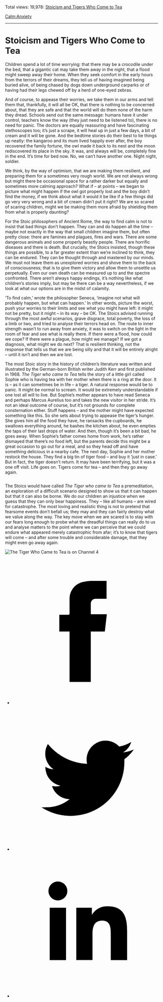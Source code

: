 Total views: 19,978: [Stoicism and Tigers Who Come to Tea](https://www.theschooloflife.com/thebookoflife/stoicism-and-tigers-who-come-to-tea/)

[Calm:](https://www.theschooloflife.com/thebookoflife/category/calm/)[Anxiety](https://www.theschooloflife.com/thebookoflife/category/calm/anxiety/)

* * *

# Stoicism and Tigers Who Come to Tea
<style>
						.alignnone {
  display: block;
  margin-left: auto;
  margin-right: auto;
  align: center:
}

.addtoany_share_save_container {
display:none;
}

.wp-block-image {
		display: block;
  margin-left: auto;
  margin-right: auto;
  width: 50%;
}

.aligncenter {
display: block;
  margin-left: auto;
  margin-right: auto;
  align: center:
}

@media only screen and (max-width: 500px) {
  .wp-block-image {
		display: block;
  margin-left: auto;
  margin-right: auto;
  width: 100%;
} }

h1 {max-width: 600px !important;
}
.s18-single-post .content-area .site-main article .post-cat-header-display + .old-wrapper p {
    font-size: 1.200em
}
						</style>

Children spend a lot of time worrying: that there may be a crocodile under the bed, that a gigantic cat may take them away in the night, that a flood might sweep away their home. When they seek comfort in the early hours from the terrors of their dreams, they tell us of having imagined being buried alive, of being chased by dogs down underground carparks or of having had their legs chewed off by a herd of one-eyed zebras.&nbsp;

And of course, to appease their worries, we take them in our arms and tell them that, thankfully, it will all be OK, that there is nothing to be concerned about, that they are safe and that the world will do them none of the harm they dread. Schools send out the same message: humans have it under control, teachers know the way (they just need to be listened to), there is no need for panic. The doctors are equally reassuring and have fascinating stethoscopes too; it’s just a scrape, it will heal up in just a few days, a bit of cream and it will be gone. And the bedtime stories do their best to tie things up neatly: the kangaroo and its mum lived happily ever after, the boy recovered the family fortune, the owl made it back to its nest and the moon rediscovered its place in the sky. It was, and always will be, completely fine in the end. It’s time for bed now. No, we can’t have another one. Night night, soldier.

We think, by the way of optimism, that we are making them resilient, and preparing them for a sometimes very rough world. We are not always wrong but might there be occasional space for a rather darker but equally and sometimes more calming approach? What if – at points – we began to picture what might happen if the owl got properly lost and the boy didn’t find the money, if we think about what it would it be like if a few things did go very very wrong and a bit of cream didn’t put it right? We are so scared of scaring children, might we be making them more afraid by shielding them from what is properly daunting?

For the Stoic philosophers of Ancient Rome, the way to find calm is not to insist that bad things don’t happen. They can and do happen all the time – maybe not exactly in the way that small children imagine them, but often pretty close: there are famines and plagues, fires and wars. There are some dangerous animals and some properly beastly people. There are horrific diseases and there is death. But crucially, the Stoics insisted, though these things are possible, to a far greater extent than we’re inclined to think, they can be endured. They can be thought through and mastered by our minds. We must not leave them as unexplored worries and shove them to the back of consciousness; that is to give them victory and allow them to unsettle us perpetually. Even our own death can be measured up to and the spectre confronted. There aren’t always happy endings, it’s nothing like what children’s stories imply, but may be there can be a way nevertheless, if we look at what our options are in the midst of calamity.

‘To find calm,’ wrote the philosopher Seneca, ‘imagine not what will probably happen, but what can happen.’ In other words, picture the worst, push your worries to their limits and see what you might have left: it might not be pretty, but it might – in its way – be OK. The Stoics advised running through the most awful scenarios, grave disgrace, total poverty, the loss of a limb or two, and tried to analyse their terrors head on. The route to inner strength wasn’t to run away from anxiety, it was to switch on the light in the room of fear and see what is really there. If there were a flood, how could we cope? If there were a plague, how might we manage? If we got a diagnosis, what might we do next? That is resilient thinking, not the response that tells us that we are being silly and that it will be entirely alright – until it isn’t and then we are lost.

The most Stoic story in the history of children’s literature was written and illustrated by the German-born British writer Judith Kerr and first published in 1968. _The Tiger who came to Tea_ tells the story of a little girl called Sophie who is having tea with her mother when there is a ring at the door. It is – as it can sometimes be in life – a tiger. A natural response would be to panic. It might be normal to scream. It would be extremely understandable if one lost all will to live. But Sophie’s mother appears to have read Seneca and perhaps Marcus Aurelius too and takes the new visitor in her stride. It’s not an ideal outcome of course, but it’s not grounds for complete consternation either. Stuff happens – and the mother might have expected something like this. So she sets about trying to appease the tiger’s hunger. She gives him all the food they have, he ransacks the cupboards, he swallows everything around, he bashes the kitchen about, he even empties the taps of their last drops of water. And then, though it’s been a bit bad, he goes away. When Sophie’s father comes home from work, he’s rather dismayed that there’s no food left, but the parents decide this might be a great occasion to go out for a meal, and so they head off and have something delicious in a nearby cafe. The next day, Sophie and her mother restock the house. They find a big tin of tiger food – and buy it ‘just in case.’ But in fact, the tiger doesn’t return. It may have been terrifying, but it was a one off visit. Life goes on. Tigers come for tea – and then they go away again.

<figure class="aligncenter"><img src="https://lh5.googleusercontent.com/kXKY4xv7uqDtIt3GOeNj_UgGMt1SSDeOSZOqNxeVO0PC8timBhTa4bM6v-8gB7ftP2yEypVvZvtO5ZQX1Nk44OS4h4--A7iZky8tRFTXWBjv8TN45b-bGl6UNTHaLhx3qQkpgT7l" alt=""></figure>

The Stoics would have called _The Tiger who came to Tea_ a premeditation, an exploration of a difficult scenario designed to show us that it can happen but that it can also be borne. We do our children an injustice when we guess that they can only bear happiness. They – like all humans – are wired for catastrophe. The most loving and realistic thing is not to pretend that fearsome events don’t befall us; they may and they can fairly destroy what we value along the way. The key move when we are scared is to stay with our fears long enough to probe what the dreadful things can really do to us and analyse matters to the point where we can perceive that we could endure what appeared merely catastrophic from afar; it’s to know that tigers will come – and after some trouble and considerable damage, that they might even go away again.

<figure class="aligncenter"><img src="https://inews.co.uk/images-i.jpimedia.uk/imagefetch/https://inews.co.uk/wp-content/uploads/2019/12/The-Tiger-Who-Came-to-Tea-Still-055.jpg?width=640" alt="The Tiger Who Came to Tea is on Channel 4"></figure>

<style>
    .iframe-class { display: block !important; }
</style>

- [<svg xmlns="http://www.w3.org/2000/svg" viewbox="0 0 26 26"><title>Facebook</title>
                    <g>
                        <path d="M8.38,10H9.92c.2,0,.29,0,.29-.28,0-.82,0-1.64,0-2.46a3.05,3.05,0,0,1,2.57-3.15A7.22,7.22,0,0,1,14,3.95c.86,0,1.71,0,2.57,0h.25v3.2h-2A.85.85,0,0,0,14,8c0,.62,0,1.24,0,1.91h2.87L16.51,13H14v9H10.21V13H8.38Z"></path>
                    </g>
                </svg>](http://www.facebook.com/sharer/sharer.php?u=https://www.theschooloflife.com/thebookoflife/stoicism-and-tigers-who-come-to-tea/)
- [<svg xmlns="http://www.w3.org/2000/svg" viewbox="0 0 26 26"><title>Twitter</title>
                    <path d="M21.69,7.9a6.75,6.75,0,0,1-1.94.53,3.39,3.39,0,0,0,1.48-1.87,6.76,6.76,0,0,1-2.14.82,3.38,3.38,0,0,0-5.75,3.08,9.59,9.59,0,0,1-7-3.53,3.38,3.38,0,0,0,1,4.51A3.36,3.36,0,0,1,5.89,11v0A3.38,3.38,0,0,0,8.6,14.37a3.39,3.39,0,0,1-1.53.06,3.38,3.38,0,0,0,3.15,2.35A6.78,6.78,0,0,1,6,18.22a6.87,6.87,0,0,1-.81,0A9.6,9.6,0,0,0,20,10.08q0-.22,0-.44A6.86,6.86,0,0,0,21.69,7.9Z"></path>
                </svg>](http://twitter.com/share?url=https://www.theschooloflife.com/thebookoflife/stoicism-and-tigers-who-come-to-tea/&text=&via=theschooloflife)
- [<svg xmlns="http://www.w3.org/2000/svg" viewbox="0 0 26 26"><title>LinkedIn</title>
<path class="cls-2" d="M6.67,10H9.58v9.36H6.67ZM8.13,5.32A1.69,1.69,0,1,1,6.44,7,1.69,1.69,0,0,1,8.13,5.32"></path><path class="cls-2" d="M11.41,10H14.2v1.28h0A3.06,3.06,0,0,1,17,9.75c2.95,0,3.49,1.94,3.49,4.46v5.14H17.57V14.79c0-1.09,0-2.48-1.51-2.48s-1.75,1.18-1.75,2.4v4.63H11.41Z"></path></svg>](https://www.linkedin.com/shareArticle?mini=true&url=https://www.theschooloflife.com/thebookoflife/stoicism-and-tigers-who-come-to-tea/)

